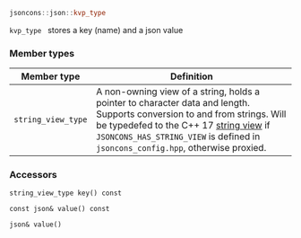```c++
jsoncons::json::kvp_type 
```
`kvp_type ` stores a key (name) and a json value

### Member types

Member type                         |Definition
------------------------------------|------------------------------
`string_view_type`|A non-owning view of a string, holds a pointer to character data and length. Supports conversion to and from strings. Will be typedefed to the C++ 17 [string view](http://en.cppreference.com/w/cpp/string/basic_string_view) if `JSONCONS_HAS_STRING_VIEW` is defined in `jsoncons_config.hpp`, otherwise proxied.  

### Accessors
    
    string_view_type key() const

    const json& value() const

    json& value()


